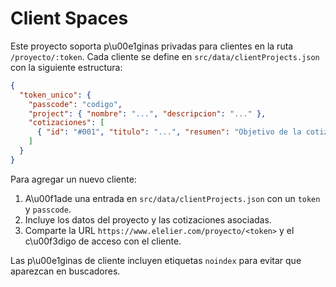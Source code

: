 # Client Spaces

Este proyecto soporta p\u00e1ginas privadas para clientes en la ruta `/proyecto/:token`.
Cada cliente se define en `src/data/clientProjects.json` con la siguiente estructura:

```json
{
  "token_unico": {
    "passcode": "codigo",
    "project": { "nombre": "...", "descripcion": "..." },
    "cotizaciones": [
      { "id": "#001", "titulo": "...", "resumen": "Objetivo de la cotización" }
    ]
  }
}
```

Para agregar un nuevo cliente:
1. A\u00f1ade una entrada en `src/data/clientProjects.json` con un `token` y `passcode`.
2. Incluye los datos del proyecto y las cotizaciones asociadas.
3. Comparte la URL `https://www.elelier.com/proyecto/<token>` y el c\u00f3digo de acceso con el cliente.

Las p\u00e1ginas de cliente incluyen etiquetas `noindex` para evitar que aparezcan en buscadores.
